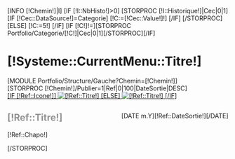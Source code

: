 [INFO [!Chemin!]|I]
[IF [!I::NbHisto!]>0]
	[STORPROC [!I::Historique!]|Cec|0|1]
		[IF [!Cec::DataSource!]=Categorie]
			[!C:=[!Cec::Value!]!]
		[/IF]
	[/STORPROC]
[ELSE]
	[!C:=5!]
[/IF]
[IF [!C!]!=][STORPROC Portfolio/Categorie/[!C!]|Cec|0|1][/STORPROC][/IF]
<div id="headerRefs">
	<h1>[!Systeme::CurrentMenu::Titre!]</h1>
</div>
<div class="container">
	<div class="MEPNav">
		[MODULE Portfolio/Structure/Gauche?Chemin=[!Chemin!]]
	</div>
	<div class="row" style="overflow:auto;">
		[STORPROC [!Chemin!]/Publier=1|Ref|0|100|DateSortie|DESC]
			<div class="col-md-4">
				<div class="inner">
					<a href="/Les-References/Categorie/[!Cec::Url!]/Reference/[!Ref::Url!]" title="Voir le d&eacute;tail de [!Ref::Titre!]">
						[IF [!Ref::Icone!]]
							<img src="/[!Ref::Icone!]" alt="[!Ref::Titre!]" />
						[ELSE]
							<img src="/Skins/Expressiv/Img/RefDefault.jpg" alt="[!Ref::Titre!]"/>
						[/IF]
					</a>
					<div class="InfoRef">
						<span class="DateSortie" style="float:right;">
							[DATE m.Y][!Ref::DateSortie!][/DATE]
						</span>
						<h2 style="padding:0;font-style:normal;color:#939292;text-transform:none;">[!Ref::Titre!]</h2>
					</div>
					<p style="width:230px;">[!Ref::Chapo!]</p>
				</div>
			</div>
		[/STORPROC]
	</div>
</div>
